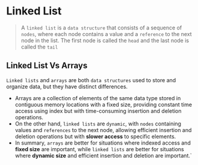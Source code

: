 # Linked List
> A `linked list` is a `data structure` that consists of a sequence of `nodes`, where each node contains a value and a `reference` to the next node in the list. The first node is called the `head` and the last node is called the `tail`

## Linked List Vs Arrays
`Linked lists` and `arrays` are both `data structures` used to store and organize data, but they have distinct differences.
-  Arrays are a collection of elements of the same data type stored in contiguous memory locations with a fixed size, providing constant time access using index but with time-consuming insertion and deletion operations.
 - On the other hand, `linked lists` are `dynamic`, with `nodes` containing values and `references` to the next node, allowing efficient insertion and deletion operations but with **slower access** to specific elements.
 - In summary, `arrays` are better for situations where indexed access and **fixed size** are important, while `linked lists` are better for situations where **dynamic size** and efficient insertion and deletion are important.`




